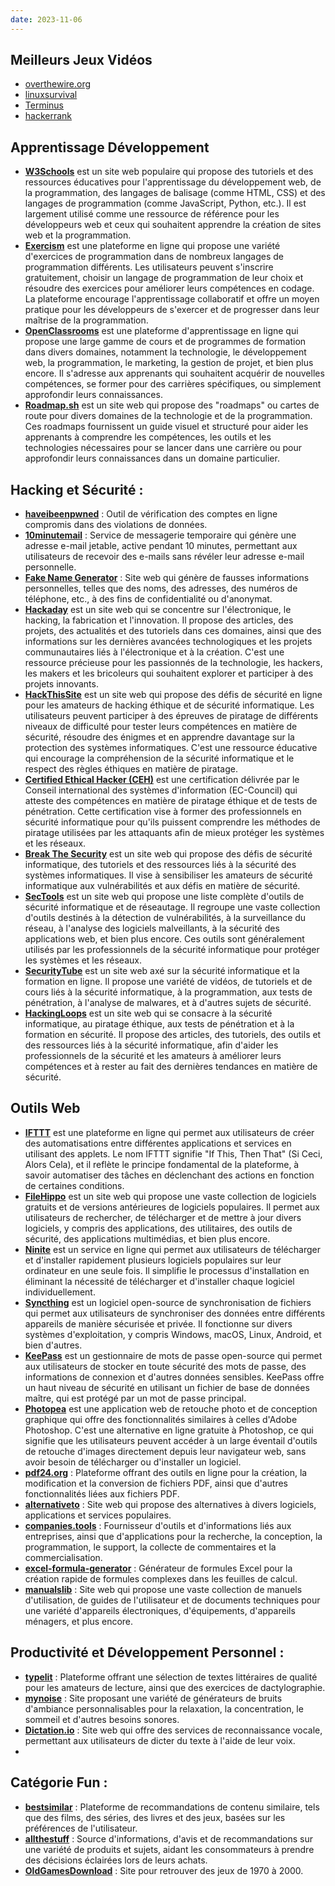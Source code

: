 ```yaml
---
date: 2023-11-06
---
```

## Meilleurs Jeux Vidéos
- [overthewire.org](https://overthewire.org/wargames/)
- [linuxsurvival](https://linuxsurvival.com/)
- [Terminus](https://web.mit.edu/mprat/Public/web/Terminus/Web/main.html)
- [hackerrank](https://www.hackerrank.com/domains/shell)
## Apprentissage Développement 

- [**W3Schools**](https://www.w3schools.com/) est un site web populaire qui propose des tutoriels et des ressources éducatives pour l'apprentissage du développement web, de la programmation, des langages de balisage (comme HTML, CSS) et des langages de programmation (comme JavaScript, Python, etc.). Il est largement utilisé comme une ressource de référence pour les développeurs web et ceux qui souhaitent apprendre la création de sites web et la programmation.
- [**Exercism**](https://exercism.org/) est une plateforme en ligne qui propose une variété d'exercices de programmation dans de nombreux langages de programmation différents. Les utilisateurs peuvent s'inscrire gratuitement, choisir un langage de programmation de leur choix et résoudre des exercices pour améliorer leurs compétences en codage. La plateforme encourage l'apprentissage collaboratif et offre un moyen pratique pour les développeurs de s'exercer et de progresser dans leur maîtrise de la programmation.
- [**OpenClassrooms**](https://openclassrooms.com/fr/) est une plateforme d'apprentissage en ligne qui propose une large gamme de cours et de programmes de formation dans divers domaines, notamment la technologie, le développement web, la programmation, le marketing, la gestion de projet, et bien plus encore. Il s'adresse aux apprenants qui souhaitent acquérir de nouvelles compétences, se former pour des carrières spécifiques, ou simplement approfondir leurs connaissances.
- [**Roadmap.sh**](https://roadmap.sh/) est un site web qui propose des "roadmaps" ou cartes de route pour divers domaines de la technologie et de la programmation. Ces roadmaps fournissent un guide visuel et structuré pour aider les apprenants à comprendre les compétences, les outils et les technologies nécessaires pour se lancer dans une carrière ou pour approfondir leurs connaissances dans un domaine particulier.
## Hacking et Sécurité :
- **[haveibeenpwned](https://haveibeenpwned.com/)** : Outil de vérification des comptes en ligne compromis dans des violations de données.
- **[10minutemail](https://10minutemail.com/)** : Service de messagerie temporaire qui génère une adresse e-mail jetable, active pendant 10 minutes, permettant aux utilisateurs de recevoir des e-mails sans révéler leur adresse e-mail personnelle.
- **[Fake Name Generator](https://www.fakenamegenerator.com/)** : Site web qui génère de fausses informations personnelles, telles que des noms, des adresses, des numéros de téléphone, etc., à des fins de confidentialité ou d'anonymat.
- [**Hackaday**](https://hackaday.com/) est un site web qui se concentre sur l'électronique, le hacking, la fabrication et l'innovation. Il propose des articles, des projets, des actualités et des tutoriels dans ces domaines, ainsi que des informations sur les dernières avancées technologiques et les projets communautaires liés à l'électronique et à la création. C'est une ressource précieuse pour les passionnés de la technologie, les hackers, les makers et les bricoleurs qui souhaitent explorer et participer à des projets innovants.
- [**HackThisSite**](https://www.hackthissite.org/) est un site web qui propose des défis de sécurité en ligne pour les amateurs de hacking éthique et de sécurité informatique. Les utilisateurs peuvent participer à des épreuves de piratage de différents niveaux de difficulté pour tester leurs compétences en matière de sécurité, résoudre des énigmes et en apprendre davantage sur la protection des systèmes informatiques. C'est une ressource éducative qui encourage la compréhension de la sécurité informatique et le respect des règles éthiques en matière de piratage.
- [**Certified Ethical Hacker (CEH)**](https://www.eccouncil.org/train-certify/certified-ethical-hacker-ceh/) est une certification délivrée par le Conseil international des systèmes d'information (EC-Council) qui atteste des compétences en matière de piratage éthique et de tests de pénétration. Cette certification vise à former des professionnels en sécurité informatique pour qu'ils puissent comprendre les méthodes de piratage utilisées par les attaquants afin de mieux protéger les systèmes et les réseaux.
- [**Break The Security**](https://breakthesecurity.cysecurity.org/) est un site web qui propose des défis de sécurité informatique, des tutoriels et des ressources liés à la sécurité des systèmes informatiques. Il vise à sensibiliser les amateurs de sécurité informatique aux vulnérabilités et aux défis en matière de sécurité.
- [**SecTools**](https://sectools.org/) est un site web qui propose une liste complète d'outils de sécurité informatique et de réseautage. Il regroupe une vaste collection d'outils destinés à la détection de vulnérabilités, à la surveillance du réseau, à l'analyse des logiciels malveillants, à la sécurité des applications web, et bien plus encore. Ces outils sont généralement utilisés par les professionnels de la sécurité informatique pour protéger les systèmes et les réseaux.
- [**SecurityTube**](http://www.securitytube.net/) est un site web axé sur la sécurité informatique et la formation en ligne. Il propose une variété de vidéos, de tutoriels et de cours liés à la sécurité informatique, à la programmation, aux tests de pénétration, à l'analyse de malwares, et à d'autres sujets de sécurité.
- [**HackingLoops**](https://www.hackingloops.com/) est un site web qui se consacre à la sécurité informatique, au piratage éthique, aux tests de pénétration et à la formation en sécurité. Il propose des articles, des tutoriels, des outils et des ressources liés à la sécurité informatique, afin d'aider les professionnels de la sécurité et les amateurs à améliorer leurs compétences et à rester au fait des dernières tendances en matière de sécurité.


## Outils Web

- [**IFTTT**](https://ifttt.com/) est une plateforme en ligne qui permet aux utilisateurs de créer des automatisations entre différentes applications et services en utilisant des applets. Le nom IFTTT signifie "If This, Then That" (Si Ceci, Alors Cela), et il reflète le principe fondamental de la plateforme, à savoir automatiser des tâches en déclenchant des actions en fonction de certaines conditions.
- [**FileHippo**](https://filehippo.com/) est un site web qui propose une vaste collection de logiciels gratuits et de versions antérieures de logiciels populaires. Il permet aux utilisateurs de rechercher, de télécharger et de mettre à jour divers logiciels, y compris des applications, des utilitaires, des outils de sécurité, des applications multimédias, et bien plus encore.
- [**Ninite**](https://ninite.com/) est un service en ligne qui permet aux utilisateurs de télécharger et d'installer rapidement plusieurs logiciels populaires sur leur ordinateur en une seule fois. Il simplifie le processus d'installation en éliminant la nécessité de télécharger et d'installer chaque logiciel individuellement.
- [**Syncthing**](https://syncthing.net/) est un logiciel open-source de synchronisation de fichiers qui permet aux utilisateurs de synchroniser des données entre différents appareils de manière sécurisée et privée. Il fonctionne sur divers systèmes d'exploitation, y compris Windows, macOS, Linux, Android, et bien d'autres.
- [**KeePass**](https://keepass.info/) est un gestionnaire de mots de passe open-source qui permet aux utilisateurs de stocker en toute sécurité des mots de passe, des informations de connexion et d'autres données sensibles. KeePass offre un haut niveau de sécurité en utilisant un fichier de base de données maître, qui est protégé par un mot de passe principal.
- [**Photopea**](https://www.photopea.com/) est une application web de retouche photo et de conception graphique qui offre des fonctionnalités similaires à celles d'Adobe Photoshop. C'est une alternative en ligne gratuite à Photoshop, ce qui signifie que les utilisateurs peuvent accéder à un large éventail d'outils de retouche d'images directement depuis leur navigateur web, sans avoir besoin de télécharger ou d'installer un logiciel.
- **[pdf24.org](https://www.pdf24.org/en/)** : Plateforme offrant des outils en ligne pour la création, la modification et la conversion de fichiers PDF, ainsi que d'autres fonctionnalités liées aux fichiers PDF.
-  **[alternativeto](https://alternativeto.net/)** : Site web qui propose des alternatives à divers logiciels, applications et services populaires.
- **[companies.tools](https://www.companies.tools/)** : Fournisseur d'outils et d'informations liés aux entreprises, ainsi que d'applications pour la recherche, la conception, la programmation, le support, la collecte de commentaires et la commercialisation.
- **[excel-formula-generator](https://formulabot.com/excel-formula-generator)** : Générateur de formules Excel pour la création rapide de formules complexes dans les feuilles de calcul.
- **[manualslib](https://www.manualslib.com/)** : Site web qui propose une vaste collection de manuels d'utilisation, de guides de l'utilisateur et de documents techniques pour une variété d'appareils électroniques, d'équipements, d'appareils ménagers, et plus encore.

## Productivité et Développement Personnel :
- **[typelit](https://www.typelit.io/)** : Plateforme offrant une sélection de textes littéraires de qualité pour les amateurs de lecture, ainsi que des exercices de dactylographie.
- **[mynoise](https://mynoise.net/)** : Site proposant une variété de générateurs de bruits d'ambiance personnalisables pour la relaxation, la concentration, le sommeil et d'autres besoins sonores.
- **[Dictation.io](https://dictation.io/)** : Site web qui offre des services de reconnaissance vocale, permettant aux utilisateurs de dicter du texte à l'aide de leur voix.
- 
## Catégorie Fun :
- **[bestsimilar](https://bestsimilar.com/)** : Plateforme de recommandations de contenu similaire, tels que des films, des séries, des livres et des jeux, basées sur les préférences de l'utilisateur.
- **[allthestuff](https://allthestuff.com/)** : Source d'informations, d'avis et de recommandations sur une variété de produits et sujets, aidant les consommateurs à prendre des décisions éclairées lors de leurs achats.
- **[OldGamesDownload](https://oldgamesdownload.com/)** : Site pour retrouver des jeux de 1970 à 2000.